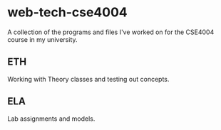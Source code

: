 # web-tech-cse4004
A collection of the programs and files I've worked on for the CSE4004 course in my university.

## ETH
Working with Theory classes and testing out concepts.

## ELA
Lab assignments and models.

